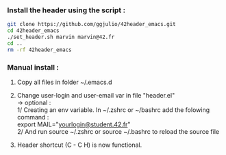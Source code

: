 ###  Install the header using the script :

```bash
git clone https://github.com/ggjulio/42header_emacs.git
cd 42header_emacs
./set_header.sh marvin marvin@42.fr
cd ..
rm -rf 42header_emacs
```

### Manual install :
1) Copy all files in folder ~/.emacs.d

2) Change user-login and user-email var in file "header.el"   
   -> optional :    
      	  1/ Creating an env variable. In ~/.zshrc or ~/bashrc add the folowing command :   
            export MAIL="yourlogin@student.42.fr"  
	  2/ And run source ~/.zshrc or source ~/.bashrc to reload the source file
   	  
3) Header shortcut (C - C H) is now functional.
